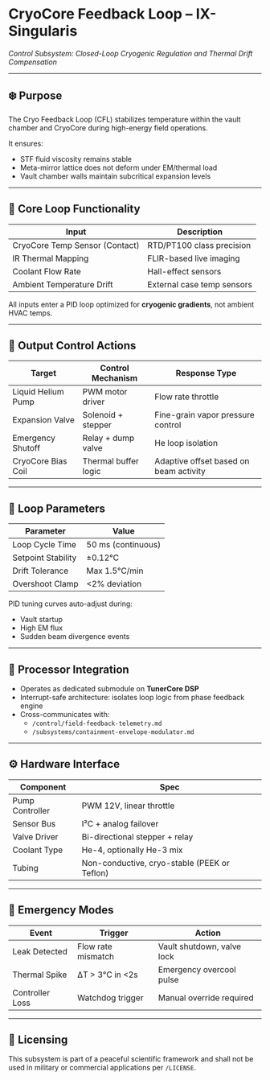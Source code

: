 # CryoCore Feedback Loop – IX-Singularis  
*Control Subsystem: Closed-Loop Cryogenic Regulation and Thermal Drift Compensation*

---

## ❄️ Purpose

The Cryo Feedback Loop (CFL) stabilizes temperature within the vault chamber and CryoCore during high-energy field operations.

It ensures:
- STF fluid viscosity remains stable
- Meta-mirror lattice does not deform under EM/thermal load
- Vault chamber walls maintain subcritical expansion levels

---

## 🔁 Core Loop Functionality

| Input | Description |
|-------|-------------|
| CryoCore Temp Sensor (Contact) | RTD/PT100 class precision |
| IR Thermal Mapping            | FLIR-based live imaging |
| Coolant Flow Rate             | Hall-effect sensors |
| Ambient Temperature Drift     | External case temp sensors |

All inputs enter a PID loop optimized for **cryogenic gradients**, not ambient HVAC temps.

---

## 🔄 Output Control Actions

| Target | Control Mechanism | Response Type |
|--------|-------------------|----------------|
| Liquid Helium Pump | PWM motor driver | Flow rate throttle |
| Expansion Valve     | Solenoid + stepper | Fine-grain vapor pressure control |
| Emergency Shutoff   | Relay + dump valve | He loop isolation |
| CryoCore Bias Coil  | Thermal buffer logic | Adaptive offset based on beam activity |

---

## 📐 Loop Parameters

| Parameter | Value |
|-----------|-------|
| Loop Cycle Time | 50 ms (continuous) |
| Setpoint Stability | ±0.12°C |
| Drift Tolerance | Max 1.5°C/min |
| Overshoot Clamp | <2% deviation |

PID tuning curves auto-adjust during:
- Vault startup
- High EM flux
- Sudden beam divergence events

---

## 🧠 Processor Integration

- Operates as dedicated submodule on **TunerCore DSP**
- Interrupt-safe architecture: isolates loop logic from phase feedback engine
- Cross-communicates with:
  - `/control/field-feedback-telemetry.md`  
  - `/subsystems/containment-envelope-modulator.md`

---

## ⚙️ Hardware Interface

| Component | Spec |
|-----------|------|
| Pump Controller | PWM 12V, linear throttle |
| Sensor Bus | I²C + analog failover |
| Valve Driver | Bi-directional stepper + relay |
| Coolant Type | He-4, optionally He-3 mix |
| Tubing | Non-conductive, cryo-stable (PEEK or Teflon) |

---

## 🚨 Emergency Modes

| Event | Trigger | Action |
|-------|---------|--------|
| Leak Detected | Flow rate mismatch | Vault shutdown, valve lock |
| Thermal Spike | ΔT > 3°C in <2s | Emergency overcool pulse |
| Controller Loss | Watchdog trigger | Manual override required |

---

## 🔖 Licensing

This subsystem is part of a peaceful scientific framework and shall not be used in military or commercial applications per `/LICENSE`.
